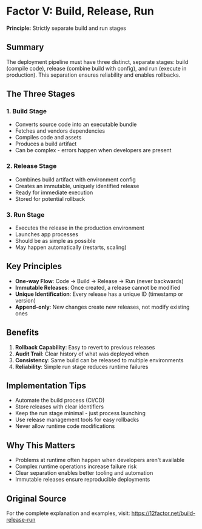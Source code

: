 # Factor V: Build, Release, Run

**Principle:** Strictly separate build and run stages

## Summary

The deployment pipeline must have three distinct, separate stages: build (compile code), release (combine build with config), and run (execute in production). This separation ensures reliability and enables rollbacks.

## The Three Stages

### 1. Build Stage
- Converts source code into an executable bundle
- Fetches and vendors dependencies
- Compiles code and assets
- Produces a build artifact
- Can be complex - errors happen when developers are present

### 2. Release Stage
- Combines build artifact with environment config
- Creates an immutable, uniquely identified release
- Ready for immediate execution
- Stored for potential rollback

### 3. Run Stage
- Executes the release in the production environment
- Launches app processes
- Should be as simple as possible
- May happen automatically (restarts, scaling)

## Key Principles

- **One-way Flow**: Code → Build → Release → Run (never backwards)
- **Immutable Releases**: Once created, a release cannot be modified
- **Unique Identification**: Every release has a unique ID (timestamp or version)
- **Append-only**: New changes create new releases, not modify existing ones

## Benefits

1. **Rollback Capability**: Easy to revert to previous releases
2. **Audit Trail**: Clear history of what was deployed when
3. **Consistency**: Same build can be released to multiple environments
4. **Reliability**: Simple run stage reduces runtime failures

## Implementation Tips

- Automate the build process (CI/CD)
- Store releases with clear identifiers
- Keep the run stage minimal - just process launching
- Use release management tools for easy rollbacks
- Never allow runtime code modifications

## Why This Matters

- Problems at runtime often happen when developers aren't available
- Complex runtime operations increase failure risk
- Clear separation enables better tooling and automation
- Immutable releases ensure reproducible deployments

## Original Source

For the complete explanation and examples, visit: https://12factor.net/build-release-run

